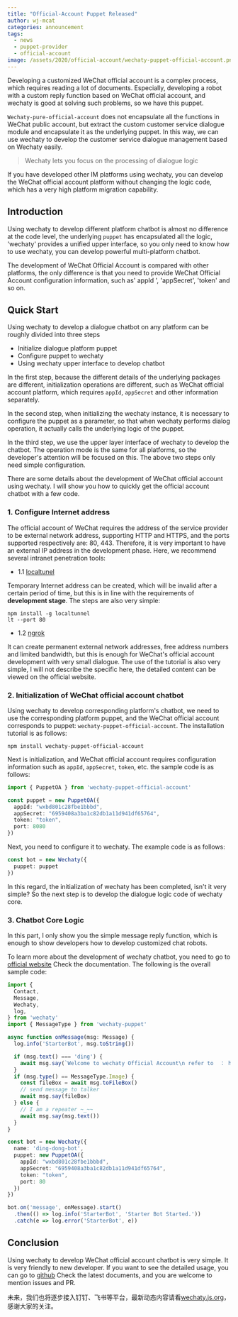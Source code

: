 ```yaml
---
title: "Official-Account Puppet Released"
author: wj-mcat
categories: announcement
tags:
  - news
  - puppet-provider
  - official-account
image: /assets/2020/official-account/wechaty-puppet-official-account.png
---
```


Developing a customized WeChat official account is a complex process, which requires reading a lot of documents. Especially, developing a robot with a custom reply function based on WeChat official account, and wechaty is good at solving such problems, so we have this puppet.

`Wechaty-pure-official-account` does not encapsulate all the functions in WeChat public account, but extract the custom customer service dialogue module and encapsulate it as the underlying puppet. In this way, we can use wechaty to develop the customer service dialogue management based on Wechaty easily.

> Wechaty lets you focus on the processing of dialogue logic

If you have developed other IM platforms using wechaty, you can develop the WeChat official account platform without changing the logic code, which has a very high platform migration capability.

## Introduction

Using wechaty to develop different platform chatbot is almost no difference at the code level, the underlying `puppet` has encapsulated all the logic, 'wechaty' provides a unified upper interface, so you only need to know how to use wechaty, you can develop powerful multi-platform chatbot.

The development of WeChat Official Account is compared with other platforms, the only difference is that you need to provide WeChat Official Account configuration information, such as' appId ', 'appSecret', 'token' and so on.

## Quick Start

Using wechaty to develop a dialogue chatbot on any platform can be roughly divided into three steps

- Initialize dialogue platform puppet
- Configure puppet to wechaty
- Using wechaty upper interface to develop chatbot

In the first step, because the different details of the underlying packages are different, initialization operations are different, such as WeChat official account platform, which requires `appId`, `appSecret` and other information separately.

In the second step, when initializing the wechaty instance, it is necessary to configure the puppet as a parameter, so that when wechaty performs dialog operation, it actually calls the underlying logic of the puppet.

In the third step, we use the upper layer interface of wechaty to develop the chatbot. The operation mode is the same for all platforms, so the developer's attention will be focused on this. The above two steps only need simple configuration.

There are some details about the development of WeChat official account using wechaty. I will show you how to quickly get the official account chatbot with a few code.

### 1. Configure Internet address

The official account of WeChat requires the address of the service provider to be external network address, supporting HTTP and HTTPS, and the ports supported respectively are: 80, 443. Therefore, it is very important to have an external IP address in the development phase. Here, we recommend several intranet penetration tools:

- 1.1 [localtunel](https://localtunnel.github.io/www/)

Temporary Internet address can be created, which will be invalid after a certain period of time, but this is in line with the requirements of **development stage**. The steps are also very simple:

```shell script
npm install -g localtunnel
lt --port 80
```

- 1.2 [ngrok](https://www.npmjs.com/package/ngrok)

It can create permanent external network addresses, free address numbers and limited bandwidth, but this is enough for WeChat's official account development with very small dialogue. The use of the tutorial is also very simple, I will not describe the specific here, the detailed content can be viewed on the official website.

### 2. Initialization of WeChat official account chatbot

Using wechaty to develop corresponding platform's chatbot, we need to use the corresponding platform puppet, and the WeChat official account corresponds to puppet: `wechaty-puppet-official-account`. The installation tutorial is as follows:

```shell script
npm install wechaty-puppet-official-account
```

Next is initialization, and WeChat official account requires configuration information such as `appId`, `appSecret`, `token`, etc. the sample code is as follows:

```typescript
import { PuppetOA } from 'wechaty-puppet-official-account'

const puppet = new PuppetOA({
  appId: "wxbd801c28fbe1bbbd",
  appSecret: "6959408a3ba1c82db1a11d941df65764",
  token: "token",
  port: 8080
})
```

Next, you need to configure it to wechaty. The example code is as follows:

```typescript
const bot = new Wechaty({
  puppet: puppet
})
```

In this regard, the initialization of wechaty has been completed, isn't it very simple? So the next step is to develop the dialogue logic code of wechaty core.

### 3. Chatbot Core Logic

In this part, I only show you the simple message reply function, which is enough to show developers how to develop customized chat robots.

To learn more about the development of wechaty chatbot, you need to go to [official website](http://wechaty.js.org/docs/introduction/) Check the documentation. The following is the overall sample code:

```typescript
import {
  Contact,
  Message,
  Wechaty,
  log,
} from 'wechaty'
import { MessageType } from 'wechaty-puppet'

async function onMessage(msg: Message) {
  log.info('StarterBot', msg.toString())

  if (msg.text() === 'ding') {
    await msg.say(`Welcome to wechaty Official Account\n refer to  ： http://www.wechaty.js.org 😄😄😄`)
  }
  if (msg.type() == MessageType.Image) {
    const fileBox = await msg.toFileBox()
    // send message to talker
    await msg.say(fileBox)
  } else {
    // I am a repeater ~_~~
    await msg.say(msg.text())
  }
}

const bot = new Wechaty({
  name: 'ding-dong-bot',
  puppet: new PuppetOA({
    appId: "wxbd801c28fbe1bbbd",
    appSecret: "6959408a3ba1c82db1a11d941df65764",
    token: "token",
    port: 80
  })
})

bot.on('message', onMessage).start()
  .then(() => log.info('StarterBot', 'Starter Bot Started.'))
  .catch(e => log.error('StarterBot', e))
```

## Conclusion

Using wechaty to develop WeChat official account chatbot is very simple. It is very friendly to new developer. If you want to see the detailed usage, you can go to [github](https://github.com/wechaty/wechaty-puppet-official-account) Check the latest documents, and you are welcome to mention issues and PR.

未来，我们也将逐步接入钉钉、飞书等平台，最新动态内容请看[wechaty.js.org](http://wechaty.js.org/)，感谢大家的关注。
